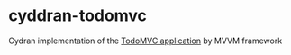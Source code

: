 # cyddran-todomvc
Cydran implementation of the <a href="http://todomvc.com/" target="_new">TodoMVC application</a> by MVVM framework